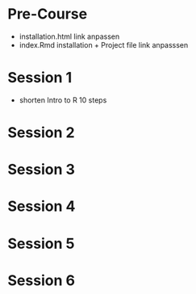 # Pre-Course

- installation.html link anpassen
- index.Rmd installation + Project file link anpasssen

# Session 1
- shorten Intro to R 10 steps

# Session 2

# Session 3

# Session 4

# Session 5

# Session 6


